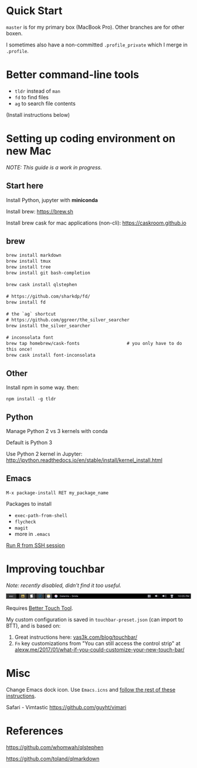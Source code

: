 Quick Start
===============================================================================
`master` is for my primary box (MacBook Pro). Other branches are for other
boxen.

I sometimes also have a non-committed `.profile_private` which I merge in
`.profile`.

# Better command-line tools

  * `tldr` instead of `man` 
  * `fd` to find files
  * `ag` to search file contents

(Install instructions below)

# Setting up coding environment on new Mac

*NOTE: This guide is a work in progress.*

## Start here

Install Python, jupyter with **miniconda**

Install brew: https://brew.sh

Install brew cask for mac applications (non-cli): https://caskroom.github.io

## brew

	brew install markdown
	brew install tmux
	brew install tree
	brew install git bash-completion

	brew cask install qlstephen

	# https://github.com/sharkdp/fd/
	brew install fd
	
	# the `ag` shortcut
	# https://github.com/ggreer/the_silver_searcher
	brew install the_silver_searcher
	
	# inconsolata font
	brew tap homebrew/cask-fonts                  # you only have to do this once!
	brew cask install font-inconsolata
	
## Other

Install npm in some way. then:


	npm install -g tldr


## Python

Manage Python 2 vs 3 kernels with conda

Default is Python 3

Use Python 2 kernel in Jupyter:
http://ipython.readthedocs.io/en/stable/install/kernel_install.html


## Emacs

	M-x package-install RET my_package_name

Packages to install

  * `exec-path-from-shell`
  * `flycheck`
  * `magit`
  * more in `.emacs`
  
[Run R from SSH session](https://www.r-bloggers.com/run-a-remote-r-session-in-emacs-emacs-ess-r-ssh/)

# Improving touchbar 

*Note: recently disabled, didn't find it too useful.*

![touchbar](touchbar.jpg)

Requires [Better Touch Tool](https://boastr.net).

My custom configuration is saved in `touchbar-preset.json` (can import to BTT),
and is based on:

1. Great instructions here:
   [vas3k.com/blog/touchbar/](http://vas3k.com/blog/touchbar/)
2. `Fn` key customizations from "You can still access the control strip" at
   [alexw.me/2017/01/what-if-you-could-customize-your-new-touch-bar/](https://alexw.me/2017/01/what-if-you-could-customize-your-new-touch-bar/)

# Misc

Change Emacs dock icon. Use `Emacs.icns` and [follow the rest of these
instructions](https://apple.stackexchange.com/a/276579).

Safari - Vimtastic https://github.com/guyht/vimari

# References

https://github.com/whomwah/qlstephen

https://github.com/toland/qlmarkdown
